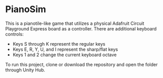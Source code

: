 # PianoSim

This is a pianotile-like game that utilizes a physical Adafruit Circuit Playground Express board as a controller. There are additional keyboard controls:
- Keys S through K represent the regular keys
- Keys E, R, Y, U, and I represent the sharp/flat keys
- Keys 1 and 2 change the current keyboard octave

To run this project, clone or download the repository and open the folder through Unity Hub.
